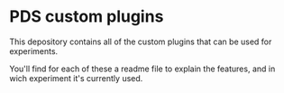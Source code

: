 # PDS custom plugins

This depository contains all of the custom plugins that can be used for experiments. 

You'll find for each of these a readme file to explain the features, and in wich experiment it's currently used.


